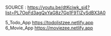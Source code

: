 SOURCE : https://youtu.be/dtKciwk_si4?list=PL7OpFd3agQxYaG8z7Gp1F9TlZySdBX3A0

5_Todo_App  https://todolistzee.netlify.app <br>
6_Movie_App  https://moviezee.netlify.app
